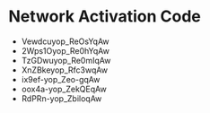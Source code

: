 # Network Activation Code
* Vewdcuyop_ReOsYqAw
* 2Wps1Oyop_Re0hYqAw
* TzGDwuyop_Re0mIqAw
* XnZBkeyop_Rfc3wqAw
* ix9ef-yop_Zeo-gqAw
* oox4a-yop_ZekQEqAw
* RdPRn-yop_ZbiloqAw
